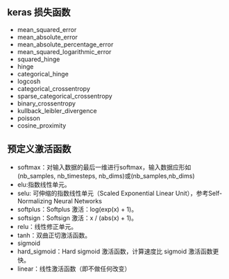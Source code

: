 ## keras 损失函数

- mean_squared_error
- mean_absolute_error
- mean_absolute_percentage_error
- mean_squared_logarithmic_error
- squared_hinge
- hinge
- categorical_hinge
- logcosh
- categorical_crossentropy
- sparse_categorical_crossentropy
- binary_crossentropy
- kullback_leibler_divergence
- poisson
- cosine_proximity

## 预定义激活函数
- softmax：对输入数据的最后一维进行softmax，输入数据应形如(nb_samples, nb_timesteps, nb_dims)或(nb_samples,nb_dims)
- elu:指数线性单元。
- selu: 可伸缩的指数线性单元（Scaled Exponential Linear Unit），参考Self-Normalizing Neural Networks
- softplus：Softplus 激活：log(exp(x) + 1)。
- softsign：Softsign 激活：x / (abs(x) + 1)。
- relu：线性修正单元。
- tanh：双曲正切激活函数。
- sigmoid
- hard_sigmoid：Hard sigmoid 激活函数，计算速度比 sigmoid 激活函数更快。
- linear：线性激活函数（即不做任何改变）